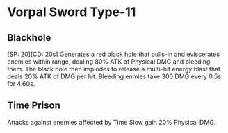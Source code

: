 # Vorpal Sword Type-11

## Blackhole

[SP: 20][CD: 20s] Generates a red black hole that pulls-in and eviscerates enemies within range, dealing 80% ATK of Physical DMG and bleeding them. The black hole then implodes to release a multi-hit energy blast that deals 20% ATK of DMG per hit. Bleeding enmies take 300 DMG every 0.5s for 4.60s.

## Time Prison

Attacks against enemies affected by Time Slow gain 20% Physical DMG.